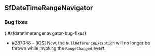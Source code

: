 ## SfDateTimeRangeNavigator

### Bug fixes
{:#sfdatetimerangenavigator-bug-fixes}

* \#287048 – [iOS] Now, the `NullReferenceException` will no longer be thrown while invoking the `RangeChanged` event.
